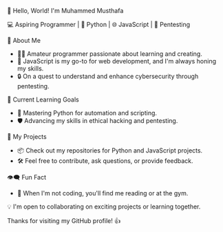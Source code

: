 👋 Hello, World! I'm Muhammed Musthafa

💻 Aspiring Programmer | 🐍 Python | 🌐 JavaScript | 🔐 Pentesting

🚀 About Me
- 👨‍💻 Amateur programmer passionate about learning and creating.
- 🔧 JavaScript is my go-to for web development, and I'm always honing my skills.
- 🔒 On a quest to understand and enhance cybersecurity through pentesting.

🌱 Current Learning Goals
- 🐍 Mastering Python for automation and scripting.
- 🛡️ Advancing my skills in ethical hacking and pentesting.

🚀 My Projects
- 📦 Check out my repositories for Python and JavaScript projects.
- 🛠️ Feel free to contribute, ask questions, or provide feedback.

👁️‍🗨️ Fun Fact
- 🌌 When I'm not coding, you'll find me reading or at the gym.

💡 I'm open to collaborating on exciting projects or learning together.

Thanks for visiting my GitHub profile! 👍

